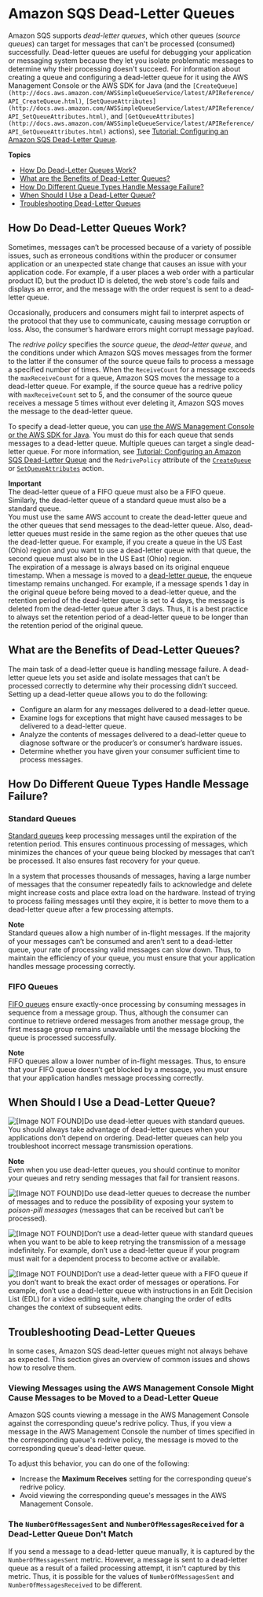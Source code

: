 # Amazon SQS Dead\-Letter Queues<a name="sqs-dead-letter-queues"></a>

Amazon SQS supports *dead\-letter queues*, which other queues \(*source queues*\) can target for messages that can't be processed \(consumed\) successfully\. Dead\-letter queues are useful for debugging your application or messaging system because they let you isolate problematic messages to determine why their processing doesn't succeed\. For information about creating a queue and configuring a dead\-letter queue for it using the AWS Management Console or the AWS SDK for Java \(and the `[CreateQueue](http://docs.aws.amazon.com/AWSSimpleQueueService/latest/APIReference/API_CreateQueue.html)`, `[SetQueueAttributes](http://docs.aws.amazon.com/AWSSimpleQueueService/latest/APIReference/API_SetQueueAttributes.html)`, and `[GetQueueAttributes](http://docs.aws.amazon.com/AWSSimpleQueueService/latest/APIReference/API_GetQueueAttributes.html)` actions\), see [Tutorial: Configuring an Amazon SQS Dead\-Letter Queue](sqs-configure-dead-letter-queue.md)\.

**Topics**
+ [How Do Dead\-Letter Queues Work?](#sqs-dead-letter-queues-how-they-work)
+ [What are the Benefits of Dead\-Letter Queues?](#sqs-dead-letter-queues-benefits)
+ [How Do Different Queue Types Handle Message Failure?](#sqs-dead-letter-queues-handling-message-failure)
+ [When Should I Use a Dead\-Letter Queue?](#sqs-dead-letter-queues-when-to-use)
+ [Troubleshooting Dead\-Letter Queues](#sqs-dead-letter-queues-troubleshooting)

## How Do Dead\-Letter Queues Work?<a name="sqs-dead-letter-queues-how-they-work"></a>

Sometimes, messages can’t be processed because of a variety of possible issues, such as erroneous conditions within the producer or consumer application or an unexpected state change that causes an issue with your application code\. For example, if a user places a web order with a particular product ID, but the product ID is deleted, the web store's code fails and displays an error, and the message with the order request is sent to a dead\-letter queue\.

Occasionally, producers and consumers might fail to interpret aspects of the protocol that they use to communicate, causing message corruption or loss\. Also, the consumer’s hardware errors might corrupt message payload\. 

The *redrive policy* specifies the *source queue*, the *dead\-letter queue*, and the conditions under which Amazon SQS moves messages from the former to the latter if the consumer of the source queue fails to process a message a specified number of times\. When the `ReceiveCount` for a message exceeds the `maxReceiveCount` for a queue, Amazon SQS moves the message to a dead\-letter queue\. For example, if the source queue has a redrive policy with `maxReceiveCount` set to 5, and the consumer of the source queue receives a message 5 times without ever deleting it, Amazon SQS moves the message to the dead\-letter queue\.

To specify a dead\-letter queue, you can [use the AWS Management Console or the AWS SDK for Java](sqs-configure-dead-letter-queue.md)\. You must do this for each queue that sends messages to a dead\-letter queue\. Multiple queues can target a single dead\-letter queue\. For more information, see [Tutorial: Configuring an Amazon SQS Dead\-Letter Queue](sqs-configure-dead-letter-queue.md) and the `RedrivePolicy` attribute of the [ `CreateQueue`](http://docs.aws.amazon.com/AWSSimpleQueueService/latest/APIReference/API_CreateQueue.html#API_CreateQueue_RequestParameters) or [ `SetQueueAttributes`](http://docs.aws.amazon.com/AWSSimpleQueueService/latest/APIReference/API_SetQueueAttributes.html#API_SetQueueAttributes_RequestParameters) action\.

**Important**  
The dead\-letter queue of a FIFO queue must also be a FIFO queue\. Similarly, the dead\-letter queue of a standard queue must also be a standard queue\.  
You must use the same AWS account to create the dead\-letter queue and the other queues that send messages to the dead\-letter queue\. Also, dead\-letter queues must reside in the same region as the other queues that use the dead\-letter queue\. For example, if you create a queue in the US East \(Ohio\) region and you want to use a dead\-letter queue with that queue, the second queue must also be in the US East \(Ohio\) region\.  
The expiration of a message is always based on its original enqueue timestamp\. When a message is moved to a [dead\-letter queue](#sqs-dead-letter-queues), the enqueue timestamp remains unchanged\. For example, if a message spends 1 day in the original queue before being moved to a dead\-letter queue, and the retention period of the dead\-letter queue is set to 4 days, the message is deleted from the dead\-letter queue after 3 days\. Thus, it is a best practice to always set the retention period of a dead\-letter queue to be longer than the retention period of the original queue\.

## What are the Benefits of Dead\-Letter Queues?<a name="sqs-dead-letter-queues-benefits"></a>

The main task of a dead\-letter queue is handling message failure\. A dead\-letter queue lets you set aside and isolate messages that can’t be processed correctly to determine why their processing didn’t succeed\. Setting up a dead\-letter queue allows you to do the following:
+ Configure an alarm for any messages delivered to a dead\-letter queue\.
+ Examine logs for exceptions that might have caused messages to be delivered to a dead\-letter queue\.
+ Analyze the contents of messages delivered to a dead\-letter queue to diagnose software or the producer’s or consumer’s hardware issues\.
+ Determine whether you have given your consumer sufficient time to process messages\.

## How Do Different Queue Types Handle Message Failure?<a name="sqs-dead-letter-queues-handling-message-failure"></a>

### Standard Queues<a name="dead-letter-queues-standard-queues"></a>

[Standard queues](standard-queues.md) keep processing messages until the expiration of the retention period\. This ensures continuous processing of messages, which minimizes the chances of your queue being blocked by messages that can’t be processed\. It also ensures fast recovery for your queue\.

In a system that processes thousands of messages, having a large number of messages that the consumer repeatedly fails to acknowledge and delete might increase costs and place extra load on the hardware\. Instead of trying to process failing messages until they expire, it is better to move them to a dead\-letter queue after a few processing attempts\.

**Note**  
Standard queues allow a high number of in\-flight messages\. If the majority of your messages can’t be consumed and aren’t sent to a dead\-letter queue, your rate of processing valid messages can slow down\. Thus, to maintain the efficiency of your queue, you must ensure that your application handles message processing correctly\.

### FIFO Queues<a name="dead-letter-queues-FIFO-queues"></a>

[FIFO queues](FIFO-queues.md) ensure exactly\-once processing by consuming messages in sequence from a message group\. Thus, although the consumer can continue to retrieve ordered messages from another message group, the first message group remains unavailable until the message blocking the queue is processed successfully\.

**Note**  
FIFO queues allow a lower number of in\-flight messages\. Thus, to ensure that your FIFO queue doesn’t get blocked by a message, you must ensure that your application handles message processing correctly\.

## When Should I Use a Dead\-Letter Queue?<a name="sqs-dead-letter-queues-when-to-use"></a>

![\[Image NOT FOUND\]](http://docs.aws.amazon.com/AWSSimpleQueueService/latest/SQSDeveloperGuide/images/checkmark.png)Do use dead\-letter queues with standard queues\. You should always take advantage of dead\-letter queues when your applications don’t depend on ordering\. Dead\-letter queues can help you troubleshoot incorrect message transmission operations\.

**Note**  
Even when you use dead\-letter queues, you should continue to monitor your queues and retry sending messages that fail for transient reasons\.

![\[Image NOT FOUND\]](http://docs.aws.amazon.com/AWSSimpleQueueService/latest/SQSDeveloperGuide/images/checkmark.png)Do use dead\-letter queues to decrease the number of messages and to reduce the possibility of exposing your system to *poison\-pill messages* \(messages that can be received but can’t be processed\)\.

![\[Image NOT FOUND\]](http://docs.aws.amazon.com/AWSSimpleQueueService/latest/SQSDeveloperGuide/images/cross.png)Don’t use a dead\-letter queue with standard queues when you want to be able to keep retrying the transmission of a message indefinitely\. For example, don’t use a dead\-letter queue if your program must wait for a dependent process to become active or available\.

![\[Image NOT FOUND\]](http://docs.aws.amazon.com/AWSSimpleQueueService/latest/SQSDeveloperGuide/images/cross.png)Don’t use a dead\-letter queue with a FIFO queue if you don’t want to break the exact order of messages or operations\. For example, don’t use a dead\-letter queue with instructions in an Edit Decision List \(EDL\) for a video editing suite, where changing the order of edits changes the context of subsequent edits\.

## Troubleshooting Dead\-Letter Queues<a name="sqs-dead-letter-queues-troubleshooting"></a>

In some cases, Amazon SQS dead\-letter queues might not always behave as expected\. This section gives an overview of common issues and shows how to resolve them\.

### Viewing Messages using the AWS Management Console Might Cause Messages to be Moved to a Dead\-Letter Queue<a name="sqs-dlq-console"></a>

Amazon SQS counts viewing a message in the AWS Management Console against the corresponding queue's redrive policy\. Thus, if you view a message in the AWS Management Console the number of times specified in the corresponding queue's redrive policy, the message is moved to the corresponding queue's dead\-letter queue\.

To adjust this behavior, you can do one of the following:
+ Increase the **Maximum Receives** setting for the corresponding queue's redrive policy\.
+ Avoid viewing the corresponding queue's messages in the AWS Management Console\.

### The `NumberOfMessagesSent` and `NumberOfMessagesReceived` for a Dead\-Letter Queue Don't Match<a name="sqs-dlq-number-of-messages"></a>

If you send a message to a dead\-letter queue manually, it is captured by the `NumberOfMessagesSent` metric\. However, a message is sent to a dead\-letter queue as a result of a failed processing attempt, it isn't captured by this metric\. Thus, it is possible for the values of `NumberOfMessagesSent` and `NumberOfMessagesReceived` to be different\.